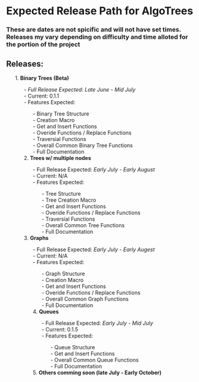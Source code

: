 # Expected Release Path for AlgoTrees

### These are dates are not spicific and will not have set times. Releases my vary depending on difficulty and time alloted for the portion of the project

## Releases:

<ul>
    1. <b>Binary Trees (Beta)</b>
    <br>
    <ul>
        - <i> Full Release Expected: Late June - Mid July</i> <br>
        - Current: 0.1.1 <br>
        - Features Expected: <br>
        <ul>
            - Binary Tree Structure <br>
            - Creation Macro <br>
            - Get and Insert Functions <br>
            - Overide Functions / Replace Functions<br>
            - Traversial Functions <br>
            - Overall Common Binary Tree Functions <br>
            - Full Documentation <br>
         </ul>
    2. <b>Trees w/ multiple nodes</b>
        <ul>   
           - Full Release Expected: <i>Early July - Early August</i><br>
            - Current: N/A<br>
            - Features Expected: <br>
            <ul>
                - Tree Structure <br>
                - Tree Creation Macro <br>
                - Get and Insert Functions <br>
                - Overide Functions / Replace Functions <br>
                - Traversial Functions <br>
                - Overall Common Tree Functions <br>
                - Full Documentation <br>
            </ul>
        </ul>
    3. <b>Graphs</b> <br>
        <ul>
        - Full Release Expected: <i>Early July - Early Augest</i><br>
        - Current: N/A<br>
        - Features Expected: <br>
        <ul>
          - Graph Structure <br>
          - Creation Macro <br>
          - Get and Insert Functions <br>
          - Overide Functions / Replace Functions <br>
          - Overall Common Graph Functions <br>
          - Full Documentation <br>
        </ul>
    4. <b>Queues</b> <br>
        <ul>
        - Full Release Expected: <i>Early July - Mid July</i><br>
        - Current: 0.1.5<br> 
        - Features Expected: <br>
        <ul>
            - Queue Structure <br>
            - Get and Insert Functions <br>
            - Overall Common Queue Functions <br>
            - Full Documentation <br>
        </ul>
        </ul>
    5. <b>Others comming soon (late July - Early October)</b>
</ul>
</ul>

